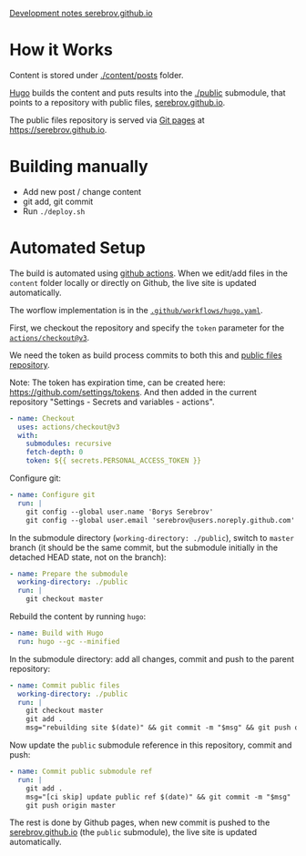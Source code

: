 [Development notes serebrov.github.io](https://serebrov.github.io)

# How it Works

Content is stored under [./content/posts](./content/posts) folder.

[Hugo](https://gohugo.io/) builds the content and puts results into the [./public](./public) submodule, that points to a repository with public files, [serebrov.github.io](https://github.com/serebrov/serebrov.github.io).

The public files repository is served via [Git pages](https://pages.github.com/) at https://serebrov.github.io.

# Building manually

- Add new post / change content
- git add, git commit
- Run `./deploy.sh`

# Automated Setup

The build is automated using [github actions](https://docs.github.com/en/actions). When we edit/add files in the `content` folder locally or directly on Github, the live site is updated automatically.

The worflow implementation is in the [`.github/workflows/hugo.yaml`](./.github/./.github/workflows/hugo.yaml).

First, we checkout the repository and specify the `token` parameter for the [`actions/checkout@v3`](https://github.com/actions/checkout).

We need the token as build process commits to both this and [public files repository](https://github.com/serebrov/serebrov.github.io/commits/master).

Note: The token has expiration time, can be created here: https://github.com/settings/tokens. And then added in the current repository "Settings - Secrets and variables - actions".

```yaml
- name: Checkout
  uses: actions/checkout@v3
  with:
    submodules: recursive
    fetch-depth: 0
    token: ${{ secrets.PERSONAL_ACCESS_TOKEN }}
```

Configure git:

```yaml
- name: Configure git
  run: |
    git config --global user.name 'Borys Serebrov'
    git config --global user.email 'serebrov@users.noreply.github.com'
```

In the submodule directory (`working-directory: ./public`), switch to `master` branch (it should be the same commit, but the submodule initially in the detached HEAD state, not on the branch):

```yaml
- name: Prepare the submodule
  working-directory: ./public
  run: |
    git checkout master
```

Rebuild the content by running `hugo`:

```yaml
- name: Build with Hugo
  run: hugo --gc --minified
```

In the submodule directory: add all changes, commit and push to the parent repository:

```yaml
- name: Commit public files
  working-directory: ./public
  run: |
    git checkout master
    git add .
    msg="rebuilding site $(date)" && git commit -m "$msg" && git push origin master
```

Now update the `public` submodule reference in this repository, commit and push:

```yaml
- name: Commit public submodule ref
  run: |
    git add .
    msg="[ci skip] update public ref $(date)" && git commit -m "$msg"
    git push origin master
```

The rest is done by Github pages, when new commit is pushed to the [serebrov.github.io](https://github.com/serebrov/serebrov.github.io) (the `public` submodule), the live site is updated automatically.
